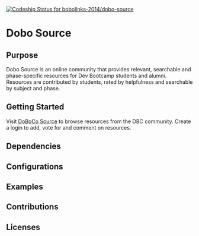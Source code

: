 [ ![Codeship Status for bobolinks-2014/dobo-source](https://www.codeship.io/projects/a4bd0af0-10f1-0132-455e-4ed0225ce9a8/status)](https://www.codeship.io/projects/32933)
# Dobo Source

## Purpose

Dobo Source is an online community that provides relevant, searchable and phase-specific resources for Dev Bootcamp students and alumni.  Resources are contributed by students, rated by helpfulness and searchable by subject and phase.  

## Getting Started

Visit [DoBoCo Source](http://secret-stream-1737.herokuapp.com/) to browse resources from the DBC community.  Create a login to add, vote for and comment on resources.  

## Dependencies

## Configurations

## Examples

## Contributions

## Licenses

